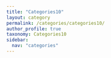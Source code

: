 ```yaml
---
title: "Categories10"
layout: category
permalink: /categories/categories10/
author_profile: true
taxonomy: Categories10
sidebar:
  nav: "categories"
---
```

